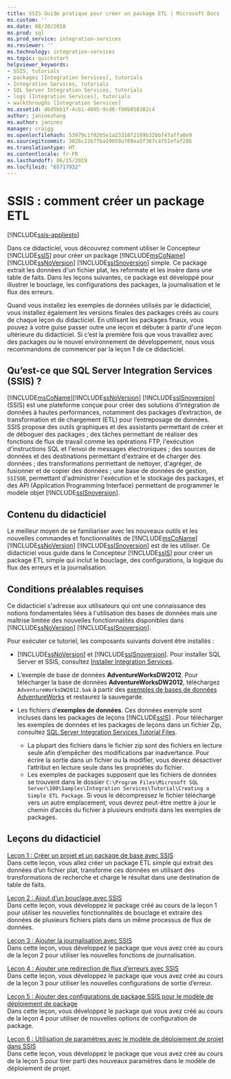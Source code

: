 ```yaml
---
title: SSIS Guide pratique pour créer un package ETL | Microsoft Docs
ms.custom: ''
ms.date: 08/20/2018
ms.prod: sql
ms.prod_service: integration-services
ms.reviewer: ''
ms.technology: integration-services
ms.topic: quickstart
helpviewer_keywords:
- SSIS, tutorials
- packages [Integration Services], tutorials
- Integration Services, tutorials
- SQL Server Integration Services, tutorials
- logs [Integration Services], tutorials
- walkthroughs [Integration Services]
ms.assetid: d6d5bb1f-4cb1-4605-9cd6-f60b858382c4
author: janinezhang
ms.author: janinez
manager: craigg
ms.openlocfilehash: 53979c1f02b5e1a2331072199b32bbf47affa0e9
ms.sourcegitcommit: 3026c22b7fba19059a769ea5f367c4f51efaf286
ms.translationtype: HT
ms.contentlocale: fr-FR
ms.lasthandoff: 06/15/2019
ms.locfileid: "65717932"
---
```

# <a name="ssis-how-to-create-an-etl-package"></a>SSIS : comment créer un package ETL

[!INCLUDE[ssis-appliesto](../includes/ssis-appliesto-ssvrpluslinux-asdb-asdw-xxx.md)]



Dans ce didacticiel, vous découvrez comment utiliser le Concepteur [!INCLUDE[ssIS](../includes/ssis-md.md)] pour créer un package [!INCLUDE[msCoName](../includes/msconame-md.md)] [!INCLUDE[ssNoVersion](../includes/ssnoversion-md.md)] [!INCLUDE[ssISnoversion](../includes/ssisnoversion-md.md)] simple. Ce package extrait les données d'un fichier plat, les reformate et les insère dans une table de faits. Dans les leçons suivantes, ce package est développé pour illustrer le bouclage, les configurations des packages, la journalisation et le flux des erreurs.  
  
Quand vous installez les exemples de données utilisés par le didacticiel, vous installez également les versions finales des packages créés au cours de chaque leçon du didacticiel. En utilisant les packages finaux, vous pouvez à votre guise passer outre une leçon et débuter à partir d'une leçon ultérieure du didacticiel. Si c’est la première fois que vous travaillez avec des packages ou le nouvel environnement de développement, nous vous recommandons de commencer par la leçon 1 de ce didacticiel.  

## <a name="what-is-sql-server-integration-services-ssis"></a>Qu’est-ce que SQL Server Integration Services (SSIS) ?

[!INCLUDE[msCoName](../includes/msconame-md.md)][!INCLUDE[ssNoVersion](../includes/ssnoversion-md.md)] [!INCLUDE[ssISnoversion](../includes/ssisnoversion-md.md)] (SSIS) est une plateforme conçue pour créer des solutions d’intégration de données à hautes performances, notamment des packages d’extraction, de transformation et de chargement (ETL) pour l’entreposage de données. SSIS propose des outils graphiques et des assistants permettant de créer et de déboguer des packages ; des tâches permettant de réaliser des fonctions de flux de travail comme les opérations FTP, l'exécution d'instructions SQL et l'envoi de messages électroniques ; des sources de données et des destinations permettant d'extraire et de charger des données ; des transformations permettant de nettoyer, d'agréger, de fusionner et de copier des données ; une base de données de gestion, `SSISDB`, permettant d'administrer l'exécution et le stockage des packages, et des API (Application Programming Interface) permettant de programmer le modèle objet [!INCLUDE[ssISnoversion](../includes/ssisnoversion-md.md)].  

## <a name="what-you-learn"></a>Contenu du didacticiel  
Le meilleur moyen de se familiariser avec les nouveaux outils et les nouvelles commandes et fonctionnalités de [!INCLUDE[msCoName](../includes/msconame-md.md)] [!INCLUDE[ssNoVersion](../includes/ssnoversion-md.md)] [!INCLUDE[ssISnoversion](../includes/ssisnoversion-md.md)] est de les utiliser. Ce didacticiel vous guide dans le Concepteur [!INCLUDE[ssIS](../includes/ssis-md.md)] pour créer un package ETL simple qui inclut le bouclage, des configurations, la logique du flux des erreurs et la journalisation.  
  
## <a name="prerequisites"></a>Conditions préalables requises  
Ce didacticiel s'adresse aux utilisateurs qui ont une connaissance des notions fondamentales liées à l'utilisation des bases de données mais une maîtrise limitée des nouvelles fonctionnalités disponibles dans [!INCLUDE[ssNoVersion](../includes/ssnoversion-md.md)] [!INCLUDE[ssISnoversion](../includes/ssisnoversion-md.md)].  

Pour exécuter ce tutoriel, les composants suivants doivent être installés :  
  
-   [!INCLUDE[ssNoVersion](../includes/ssnoversion-md.md)] et [!INCLUDE[ssISnoversion](../includes/ssisnoversion-md.md)]. Pour installer SQL Server et SSIS, consultez [Installer Integration Services](install-windows/install-integration-services.md).

-   L’exemple de base de données **AdventureWorksDW2012**. Pour télécharger la base de données **AdventureWorksDW2012**, téléchargez `AdventureWorksDW2012.bak` à partir des [exemples de bases de données AdventureWorks](https://github.com/Microsoft/sql-server-samples/releases/tag/adventureworks) et restaurez la sauvegarde.  

-   Les fichiers d’**exemples de données**. Ces données exemple sont incluses dans les packages de leçons [!INCLUDE[ssIS](../includes/ssis-md.md)] . Pour télécharger les exemples de données et les packages de leçons dans un fichier Zip, consultez [SQL Server Integration Services Tutorial Files](https://www.microsoft.com/download/details.aspx?id=56827).

    - La plupart des fichiers dans le fichier zip sont des fichiers en lecture seule afin d’empêcher des modifications par inadvertance. Pour écrire la sortie dans un fichier ou la modifier, vous devrez désactiver l’attribut en lecture seule dans les propriétés du fichier.
    - Les exemples de packages supposent que les fichiers de données se trouvent dans le dossier `C:\Program Files\Microsoft SQL Server\100\Samples\Integration Services\Tutorial\Creating a Simple ETL Package`. Si vous le décompressez le fichier téléchargé vers un autre emplacement, vous devrez peut-être mettre à jour le chemin d’accès du fichier à plusieurs endroits dans les exemples de packages.

## <a name="lessons-in-this-tutorial"></a>Leçons du didacticiel  
[Leçon 1 : Créer un projet et un package de base avec SSIS](../integration-services/lesson-1-create-a-project-and-basic-package-with-ssis.md)  
Dans cette leçon, vous allez créer un package ETL simple qui extrait des données d’un fichier plat, transforme ces données en utilisant des transformations de recherche et charge le résultat dans une destination de table de faits.  
  
[Leçon 2 : Ajout d’un bouclage avec SSIS](../integration-services/lesson-2-adding-looping-with-ssis.md)  
Dans cette leçon, vous développez le package créé au cours de la leçon 1 pour utiliser les nouvelles fonctionnalités de bouclage et extraire des données de plusieurs fichiers plats dans un même processus de flux de données.  
  
[Leçon 3 : Ajouter la journalisation avec SSIS](../integration-services/lesson-3-add-logging-with-ssis.md)  
Dans cette leçon, vous développez le package que vous avez créé au cours de la leçon 2 pour utiliser les nouvelles fonctions de journalisation.  
  
[Leçon 4 : Ajouter une redirection de flux d’erreurs avec SSIS](../integration-services/lesson-4-add-error-flow-redirection-with-ssis.md)  
Dans cette leçon, vous développez le package que vous avez créé au cours de la leçon 3 pour utiliser les nouvelles configurations de sortie d’erreur.  
  
[Leçon 5 : Ajouter des configurations de package SSIS pour le modèle de déploiement de package](../integration-services/lesson-5-add-ssis-package-configurations-for-the-package-deployment-model.md)  
Dans cette leçon, vous développez le package que vous avez créé au cours de la leçon 4 pour utiliser de nouvelles options de configuration de package.  
  
[Leçon 6 : Utilisation de paramètres avec le modèle de déploiement de projet dans SSIS](../integration-services/lesson-6-using-parameters-with-the-project-deployment-model-in-ssis.md)  
Dans cette leçon, vous développez le package que vous avez créé au cours de la leçon 5 pour tirer parti des nouveaux paramètres dans le modèle de déploiement de projet.  
  
  
  
